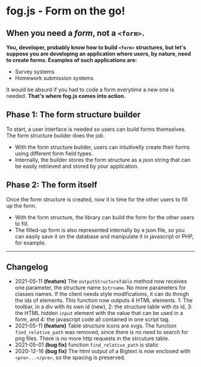 # fog.js - Form on the go!

## When you need a _form_, not a `<form>`.

**You, developer, probably know how to build `<form>` structures, but let's suppose you are developing an application where users, by nature, need to create forms. Examples of such applications are:**

- Survey systems
- Homework submission systems

It would be absurd if you had to code a form everytime a new one is needed. **That's where fog.js comes into action.**

## Phase 1: The form structure builder

To start, a user interface is needed so users can build forms themselves. The form structure builder does the job.

- With the form structure builder, users can intuitivelly create their forms using different form field types. 
- Internally, the builder stores the form structure as a json string that can be easily retrieved and stored by your application.

## Phase 2: The form itself

Once the form structure is created, now it is time for the other users to fill up the form.

- With the form structure, the library can build the form for the other users to fill.
- The filled-up form is also represented internally by a json file, so you can easily save it on the database and manipulate it in javascript or PHP, for example.

---

## Changelog
- 2021-05-11 **(feature)** The `outputStructureTable` method now receives one parameter, the structure name `$strname`. No more parameters for classes names. If the client needs style modifications, it can do throgh the ids of elements. This function now outputs 4 HTML elements. 1: The toolbar, in a div with its own id (new), 2: the structure table with its id, 3: the HTML hidden `input` element with the value that can be used in a form, and 4: the javascript code all contained in one script tag.
- 2021-05-11 **(feature)** Table structure icons are svgs. The function `find_relative_path` was removed, since there is no need to search for png files. There is no more http requests in the strcuture table.
- 2021-05-01 **(bug fix)** function `find_relative_path` is static
- 2020-12-16 **(bug fix)** The html output of a Bigtext is now enclosed with `<pre>...</pre>`, so the spacing is preserved.

